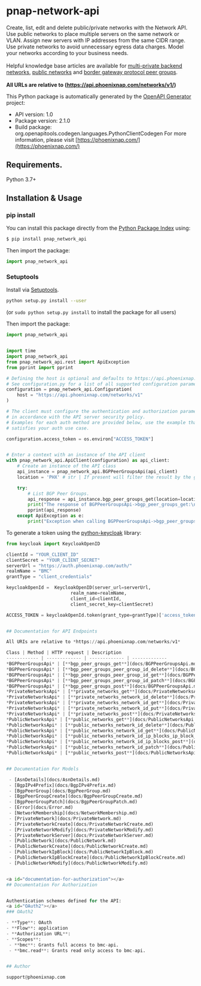 # pnap-network-api
Create, list, edit and delete public/private networks with the Network API. Use public networks to place multiple 
servers on the same network or VLAN. Assign new servers with IP addresses from the same CIDR range. Use private 
networks to avoid unnecessary egress data charges. Model your networks according to your business needs.<br>
<br>
<span class='pnap-api-knowledge-base-link'>
Helpful knowledge base articles are available for 
<a href='https://phoenixnap.com/kb/bmc-server-management-via-api#multi-private-backend-network-api' target='_blank'>multi-private backend networks</a>, 
<a href='https://phoenixnap.com/kb/bmc-server-management-via-api#ftoc-heading-15' target='_blank'>public networks</a> and
<a href='https://phoenixnap.com/kb/border-gateway-protocol-bmc' target='_blank'>border gateway protocol peer groups</a>.
</span><br>
<br>
<b>All URLs are relative to (https://api.phoenixnap.com/networks/v1/)</b>


This Python package is automatically generated by the [OpenAPI Generator](https://openapi-generator.tech) project:

- API version: 1.0
- Package version: 2.1.0
- Build package: org.openapitools.codegen.languages.PythonClientCodegen
For more information, please visit [https://phoenixnap.com/](https://phoenixnap.com/)

## Requirements.

Python 3.7+

## Installation & Usage
### pip install

You can install this package directly from the [Python Package Index](https://pypi.org/) using:

```sh
$ pip install pnap_network_api
```

Then import the package:
```python
import pnap_network_api
```

### Setuptools

Install via [Setuptools](http://pypi.python.org/pypi/setuptools).

```sh
python setup.py install --user
```
(or `sudo python setup.py install` to install the package for all users)

Then import the package:
```python
import pnap_network_api
```

```python

import time
import pnap_network_api
from pnap_network_api.rest import ApiException
from pprint import pprint

# Defining the host is optional and defaults to https://api.phoenixnap.com/networks/v1
# See configuration.py for a list of all supported configuration parameters.
configuration = pnap_network_api.Configuration(
    host = "https://api.phoenixnap.com/networks/v1"
)

# The client must configure the authentication and authorization parameters
# in accordance with the API server security policy.
# Examples for each auth method are provided below, use the example that
# satisfies your auth use case.

configuration.access_token = os.environ["ACCESS_TOKEN"]


# Enter a context with an instance of the API client
with pnap_network_api.ApiClient(configuration) as api_client:
    # Create an instance of the API class
    api_instance = pnap_network_api.BGPPeerGroupsApi(api_client)
    location = 'PHX' # str | If present will filter the result by the given location of the BGP Peer Group. (optional)

    try:
        # List BGP Peer Groups.
        api_response = api_instance.bgp_peer_groups_get(location=location)
        print("The response of BGPPeerGroupsApi->bgp_peer_groups_get:\n")
        pprint(api_response)
    except ApiException as e:
        print("Exception when calling BGPPeerGroupsApi->bgp_peer_groups_get: %s\n" % e)

```

To generate a token using the [python-keycloak](https://pypi.org/project/python-keycloak/) library:
```python
from keycloak import KeycloakOpenID

clientId = "YOUR_CLIENT_ID"
clientSecret = "YOUR_CLIENT_SECRET"
serverUrl = "https://auth.phoenixnap.com/auth/"
realmName = "BMC"
grantType = "client_credentials"

keycloakOpenId =  KeycloakOpenID(server_url=serverUrl,
                        realm_name=realmName,
                        client_id=clientId,
                        client_secret_key=clientSecret)

ACCESS_TOKEN = keycloakOpenId.token(grant_type=grantType)['access_token']


## Documentation for API Endpoints

All URIs are relative to *https://api.phoenixnap.com/networks/v1*

Class | Method | HTTP request | Description
------------ | ------------- | ------------- | -------------
*BGPPeerGroupsApi* | [**bgp_peer_groups_get**](docs/BGPPeerGroupsApi.md#bgp_peer_groups_get) | **GET** /bgp-peer-groups | List BGP Peer Groups.
*BGPPeerGroupsApi* | [**bgp_peer_groups_peer_group_id_delete**](docs/BGPPeerGroupsApi.md#bgp_peer_groups_peer_group_id_delete) | **DELETE** /bgp-peer-groups/{bgpPeerGroupId} | Delete a BGP Peer Group.
*BGPPeerGroupsApi* | [**bgp_peer_groups_peer_group_id_get**](docs/BGPPeerGroupsApi.md#bgp_peer_groups_peer_group_id_get) | **GET** /bgp-peer-groups/{bgpPeerGroupId} | Get a BGP Peer Group.
*BGPPeerGroupsApi* | [**bgp_peer_groups_peer_group_id_patch**](docs/BGPPeerGroupsApi.md#bgp_peer_groups_peer_group_id_patch) | **PATCH** /bgp-peer-groups/{bgpPeerGroupId} | Modify a BGP Peer Group.
*BGPPeerGroupsApi* | [**bgp_peer_groups_post**](docs/BGPPeerGroupsApi.md#bgp_peer_groups_post) | **POST** /bgp-peer-groups | Create a BGP Peer Group.
*PrivateNetworksApi* | [**private_networks_get**](docs/PrivateNetworksApi.md#private_networks_get) | **GET** /private-networks | List Private Networks.
*PrivateNetworksApi* | [**private_networks_network_id_delete**](docs/PrivateNetworksApi.md#private_networks_network_id_delete) | **DELETE** /private-networks/{privateNetworkId} | Delete a Private Network.
*PrivateNetworksApi* | [**private_networks_network_id_get**](docs/PrivateNetworksApi.md#private_networks_network_id_get) | **GET** /private-networks/{privateNetworkId} | Get a Private Network.
*PrivateNetworksApi* | [**private_networks_network_id_put**](docs/PrivateNetworksApi.md#private_networks_network_id_put) | **PUT** /private-networks/{privateNetworkId} | Update a Private Network.
*PrivateNetworksApi* | [**private_networks_post**](docs/PrivateNetworksApi.md#private_networks_post) | **POST** /private-networks | Create a Private Network.
*PublicNetworksApi* | [**public_networks_get**](docs/PublicNetworksApi.md#public_networks_get) | **GET** /public-networks | List Public Networks.
*PublicNetworksApi* | [**public_networks_network_id_delete**](docs/PublicNetworksApi.md#public_networks_network_id_delete) | **DELETE** /public-networks/{publicNetworkId} | Delete a Public Network.
*PublicNetworksApi* | [**public_networks_network_id_get**](docs/PublicNetworksApi.md#public_networks_network_id_get) | **GET** /public-networks/{publicNetworkId} | Get a Public Network.
*PublicNetworksApi* | [**public_networks_network_id_ip_blocks_ip_block_id_delete**](docs/PublicNetworksApi.md#public_networks_network_id_ip_blocks_ip_block_id_delete) | **DELETE** /public-networks/{publicNetworkId}/ip-blocks/{ipBlockId} | Removes the IP Block from the Public Network.
*PublicNetworksApi* | [**public_networks_network_id_ip_blocks_post**](docs/PublicNetworksApi.md#public_networks_network_id_ip_blocks_post) | **POST** /public-networks/{publicNetworkId}/ip-blocks | Adds an IP block to this public network.
*PublicNetworksApi* | [**public_networks_network_id_patch**](docs/PublicNetworksApi.md#public_networks_network_id_patch) | **PATCH** /public-networks/{publicNetworkId} | Update Public Network&#39;s Details.
*PublicNetworksApi* | [**public_networks_post**](docs/PublicNetworksApi.md#public_networks_post) | **POST** /public-networks | Create a public network.


## Documentation For Models

 - [AsnDetails](docs/AsnDetails.md)
 - [BgpIPv4Prefix](docs/BgpIPv4Prefix.md)
 - [BgpPeerGroup](docs/BgpPeerGroup.md)
 - [BgpPeerGroupCreate](docs/BgpPeerGroupCreate.md)
 - [BgpPeerGroupPatch](docs/BgpPeerGroupPatch.md)
 - [Error](docs/Error.md)
 - [NetworkMembership](docs/NetworkMembership.md)
 - [PrivateNetwork](docs/PrivateNetwork.md)
 - [PrivateNetworkCreate](docs/PrivateNetworkCreate.md)
 - [PrivateNetworkModify](docs/PrivateNetworkModify.md)
 - [PrivateNetworkServer](docs/PrivateNetworkServer.md)
 - [PublicNetwork](docs/PublicNetwork.md)
 - [PublicNetworkCreate](docs/PublicNetworkCreate.md)
 - [PublicNetworkIpBlock](docs/PublicNetworkIpBlock.md)
 - [PublicNetworkIpBlockCreate](docs/PublicNetworkIpBlockCreate.md)
 - [PublicNetworkModify](docs/PublicNetworkModify.md)


<a id="documentation-for-authorization"></a>
## Documentation For Authorization


Authentication schemes defined for the API:
<a id="OAuth2"></a>
### OAuth2

- **Type**: OAuth
- **Flow**: application
- **Authorization URL**: 
- **Scopes**: 
 - **bmc**: Grants full access to bmc-api.
 - **bmc.read**: Grants read only access to bmc-api.


## Author

support@phoenixnap.com


